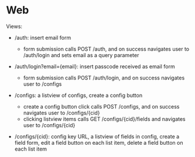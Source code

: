 # Web

Views:

- /auth: insert email form
  - form submission calls POST /auth, and on success navigates user to /auth/login and sets email as a query parameter
- /auth/login?email={email}: insert passcode received as email form

  - form submission calls POST /auth/login, and on success navigates user to /configs

- /configs: a listview of configs, create a config button
  - create a config button click calls POST /configs, and on success navigates user to /configs/{cid}
  - clicking listview items calls GET /configs/{cid}/fields and navigates user to /configs/{cid}
- /configs/{cid}: config key URL, a listview of fields in config, create a field form, edit a field button on each list item, delete a field button on each list item

